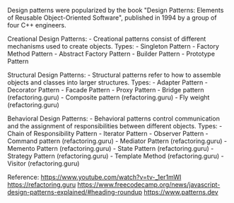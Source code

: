 Design patterns were popularized by the book "Design Patterns: Elements of Reusable Object-Oriented Software", published in 1994 by a group of four C++ engineers.


Creational Design Patterns:
    - Creational patterns consist of different mechanisms used to create objects.
    Types:
        - Singleton Pattern
        - Factory Method Pattern
        - Abstract Factory Pattern
        - Builder Pattern
        - Prototype Pattern

Structural Design Patterns:
    - Structural patterns refer to how to assemble objects and classes into larger structures.
    Types:
        - Adapter Pattern
        - Decorator Pattern
        - Facade Pattern
        - Proxy Pattern
        - Bridge pattern (refactoring.guru)
        - Composite pattern (refactoring.guru)
        - Fly weight (refactoring.guru)

Behavioral Design Patterns:
    - Behavioral patterns control communication and the assignment of responsibilities between different objects.
    Types:
        - Chain of Responsibility Pattern
        - Iterator Pattern
        - Observer Pattern
        - Command pattern (refactoring.guru)
        - Mediator Pattern (refactoring.guru)
        - Memento Pattern (refactoring.guru)
        - State Pattern (refactoring.guru)
        - Strategy Pattern (refactoring.guru)
        - Template Method (refactoring.guru)
        - Visitor (refactoring.guru)



Reference:
https://www.youtube.com/watch?v=tv-_1er1mWI
https://refactoring.guru
https://www.freecodecamp.org/news/javascript-design-patterns-explained/#heading-roundup
https://www.patterns.dev


